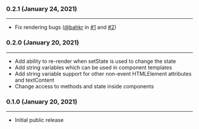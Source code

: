 ### 0.2.1 (January 24, 2021) 
---
- Fix rendering bugs ([@bahkr](https://github.com/berkcambaz) in [#1](https://github.com/dorkodu/lucid/issues/1) and [#2](https://github.com/dorkodu/lucid/issues/2))

### 0.2.0 (January 20, 2021) 
---
- Add ability to re-render when setState is used to change the state
- Add string variables which can be used in component templates
- Add string variable support for other non-event HTMLElement attributes and textContent
- Change access to methods and state inside components

### 0.1.0 (January 20, 2021) 
---
- Initial public release